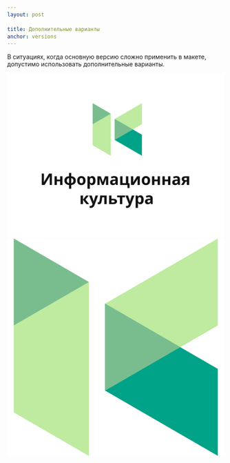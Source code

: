 ```yaml
---
layout: post

title: Дополнительные варианты
anchor: versions
---
```


В ситуациях, когда основную версию сложно применить в макете, допустимо использовать дополнительные варианты.

<div class="row">
	<div class="col-md-6">
		<img src="img/logo/ik-logo-ver.svg" alt="Вертикальная версия логотипа">
	</div>
	<div class="col-md-3 p-5">
		<img src="img/logo/ik-logo.svg" alt="Знак логотипа">
	</div>
</div>
 
